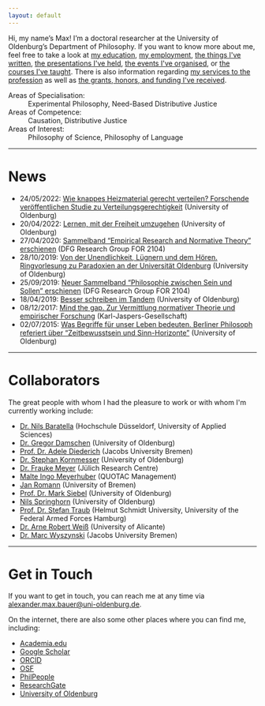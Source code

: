 ```yaml
---
layout: default
---
```


Hi, my name’s Max! I’m a doctoral researcher at the University of Oldenburg’s Department of Philosophy. If you want to know more about me, feel free to take a look at [my education](./education.md), [my employment](./emplyment.md), [the things I've written](./publications.md), [the presentations I've held](./presentations.md), [the events I've organised](./events.md), or [the courses I've taught](./teaching.md). There is also information regarding [my services to the profession](./services.md) as well as [the grants, honors, and funding I've received](./financials.md).

<dl>
   <dt>Areas of Specialisation:</dt>
      <dd>Experimental Philosophy, Need-Based Distributive Justice</dd>
   <dt>Areas of Competence:</dt>
      <dd>Causation, Distributive Justice</dd>
   <dt>Areas of Interest:</dt>
      <dd>Philosophy of Science, Philosophy of Language</dd>
</dl>

* * *

# News

+ 24/05/2022: [Wie knappes Heizmaterial gerecht verteilen? Forschende veröffentlichen Studie zu Verteilungsgerechtigkeit](https://www.presse.uni-oldenburg.de/mit/2022/103.html) (University of Oldenburg)
+ 20/04/2022: [Lernen, mit der Freiheit umzugehen](https://uol.de/aktuelles/gestaerkt-promovieren/lernen-mit-der-freiheit-umzugehen) (University of Oldenburg)
+ 27/04/2020: [Sammelband “Empirical Research and Normative Theory” erschienen](https://www.hsu-hh.de/bedarfsgerechtigkeit/aktuelles/) (DFG Research Group FOR 2104)
+ 28/10/2019: [Von der Unendlichkeit, Lügnern und dem Hören. Ringvorlesung zu Paradoxien an der Universität Oldenburg](https://www.presse.uni-oldenburg.de/mit/2019/362.html) (University of Oldenburg)
+ 25/09/2019: [Neuer Sammelband “Philosophie zwischen Sein und Sollen” erschienen](https://www.hsu-hh.de/bedarfsgerechtigkeit/aktuelles/) (DFG Research Group FOR 2104)
+ 18/04/2019: [Besser schreiben im Tandem](https://uol.de/en/news/article/schreiben-lernen-im-tandem-3250) (University of Oldenburg)
+ 08/12/2017: [Mind the gap. Zur Vermittlung normativer Theorie und empirischer Forschung](https://karl-jaspers-gesellschaft.de/mind-the-gap-zur-vermittlung-normativer-theorie-und-empirischer-forschung-malte-meyerhuber-und-max-bauer/) (Karl-Jaspers-Gesellschaft)
+ 02/07/2015: [Was Begriffe für unser Leben bedeuten. Berliner Philosoph referiert über “Zeitbewusstsein und Sinn-Horizonte”](https://www.presse.uni-oldenburg.de/mit/2015/280.html) (University of Oldenburg)

* * *

# Collaborators

The great people with whom I had the pleasure to work or with whom I'm currently working include:
+ [Dr. Nils Baratella](https://uol.de/philosophie/dr-nils-baratella) (Hochschule Düsseldorf, University of Applied Sciences)
+ [Dr. Gregor Damschen](https://uol.de/philosophie/dr-gregor-damschen) (University of Oldenburg)
+ [Prof. Dr. Adele Diederich](https://www.jacobs-university.de/directory/adiederich) (Jacobs University Bremen)
+ [Dr. Stephan Kornmesser](https://uol.de/stephan-kornmesser) (University of Oldenburg)
+ [Dr. Frauke Meyer](https://www.fz-juelich.de/profile/meyer_f) (Jülich Research Centre)
+ [Malte Ingo Meyerhuber](https://www.quotac.de/das-team.html) (QUOTAC Management)
+ [Jan Romann](https://github.com/JKRhb) (University of Bremen)
+ [Prof. Dr. Mark Siebel](https://uol.de/philosophie/prof-dr-mark-siebel) (University of Oldenburg)
+ [Nils Springhorn](https://uol.de/polsys/team/nils-springhorn) (University of Oldenburg)
+ [Prof. Dr. Stefan Traub](https://www.hsu-hh.de/be/) (Helmut Schmidt University, University of the Federal Armed Forces Hamburg)
+ [Dr. Arne Robert Weiß](http://fae.ua.es/FAEX/weissarne-r/) (University of Alicante)
+ [Dr. Marc Wyszynski](https://www.jacobs-university.de/directory/mwyszynski) (Jacobs University Bremen)

* * *

# Get in Touch

If you want to get in touch, you can reach me at any time via <alexander.max.bauer@uni-oldenburg.de>.

On the internet, there are also some other places where you can find me, including:
+ [Academia.edu](https://uni-oldenburg.academia.edu/alexandermaxbauer)
+ [Google Scholar](https://scholar.google.de/citations?user=EFeokZUAAAAJ)
+ [ORCID](https://orcid.org/0000-0003-0923-6864)
+ [OSF](https://osf.io/e7hpd/)
+ [PhilPeople](https://philpeople.org/profiles/alexander-max-bauer)
+ [ResearchGate](https://www.researchgate.net/profile/Alexander-Bauer-2)
+ [University of Oldenburg](https://uol.de/philosophie/alexander-max-bauer)
